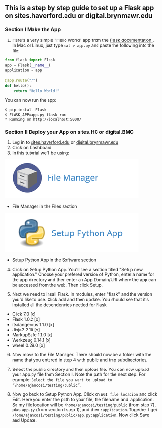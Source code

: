 ## This is a step by step guide to set up a Flask app on sites.haverford.edu or digital.brynmawr.edu  

### Section I Make the App

1) Here's a very simple "Hello World" app from the [Flask documentation.](http://flask.pocoo.org/).  In Mac or Linux, just type `cat > app.py` and paste the following into the file: 
```Python
from flask import Flask
app = Flask(__name__)
application = app

@app.route("/")
def hello():
    return "Hello World!"
 ```  
 You can now run the app:
 ```
$ pip install Flask
$ FLASK_APP=app.py flask run
 * Running on http://localhost:5000/
```
 
### Section II Deploy your App on sites.HC or digital.BMC
1) Log in to [sites.haverford.edu](https://sites.haverford.edu/) or [digital.brynmawr.edu](https://digital.brynmawr.edu/)
2) Click on Dashboard 
3) In this tutorial we'll be using:  

![alt text](https://raw.githubusercontent.com/tri-co-hackathon-2019/python_web_applications/master/Screen%20Shot%202019-02-08%20at%209.24.40%20PM.png
 "File manager image")
* File Manager in the Files section   


![alt text](https://raw.githubusercontent.com/tri-co-hackathon-2019/python_web_applications/master/Screen%20Shot%202019-02-08%20at%209.24.52%20PM.png
 "Python apps image")
* Setup Python App in the Software section 

4) Click on Setup Python App.  You'll see a section titled "Setup new application."  Choose your prefered version of Python, enter a name for the app directory and then enter an App Domain/URI where the app can be accessed from the web.  Then click Setup. 

5) Next we need to insall Flask.  In modules, enter "flask" and the version you'd like to use. Click add and then update. You should see that it's installed all the dependencies needed for Flask 
- Click	7.0	[x]
- Flask	1.0.2	[x]
- itsdangerous	1.1.0	[x]
- Jinja2	2.10	[x]
- MarkupSafe	1.1.0	[x]
- Werkzeug	0.14.1	[x]
- wheel	0.29.0	[x]

6) Now move to the File Manager.  There should now be a folder with the name that you entered in step 4 with public and tmp subdirectories. 

7) Select the public directory and then upload file.  You can now upload your app.py file from Section I. Note the path for the next step. For example: `Select the file you want to upload to “/home/ajancosi/testing/public”.`

8) Now go back to Setup Python App.  Click on `WGI file location` and click Edit.  Here you enter the path to your file, the filename and :application.  So my file location will be `/home/ajancosi/testing/public` (from step 7), plus `app.py` (from section I step 1), and then `:application`.  Together I get `/home/ajancosi/testing/public/app.py:application`. Now click Save and Update. 

